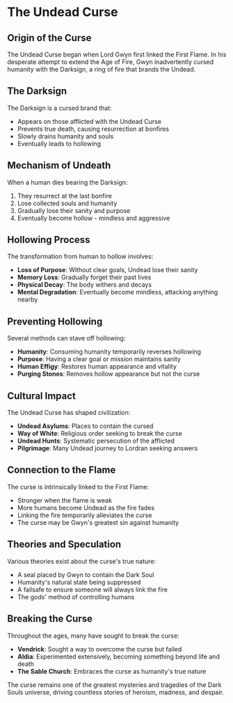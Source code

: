# The Undead Curse

## Origin of the Curse
The Undead Curse began when Lord Gwyn first linked the First Flame. In his desperate attempt to extend the Age of Fire, Gwyn inadvertently cursed humanity with the Darksign, a ring of fire that brands the Undead.

## The Darksign
The Darksign is a cursed brand that:
- Appears on those afflicted with the Undead Curse
- Prevents true death, causing resurrection at bonfires
- Slowly drains humanity and souls
- Eventually leads to hollowing

## Mechanism of Undeath
When a human dies bearing the Darksign:
1. They resurrect at the last bonfire
2. Lose collected souls and humanity
3. Gradually lose their sanity and purpose
4. Eventually become hollow - mindless and aggressive

## Hollowing Process
The transformation from human to hollow involves:
- **Loss of Purpose**: Without clear goals, Undead lose their sanity
- **Memory Loss**: Gradually forget their past lives
- **Physical Decay**: The body withers and decays
- **Mental Degradation**: Eventually become mindless, attacking anything nearby

## Preventing Hollowing
Several methods can stave off hollowing:
- **Humanity**: Consuming humanity temporarily reverses hollowing
- **Purpose**: Having a clear goal or mission maintains sanity
- **Human Effigy**: Restores human appearance and vitality
- **Purging Stones**: Removes hollow appearance but not the curse

## Cultural Impact
The Undead Curse has shaped civilization:
- **Undead Asylums**: Places to contain the cursed
- **Way of White**: Religious order seeking to break the curse
- **Undead Hunts**: Systematic persecution of the afflicted
- **Pilgrimage**: Many Undead journey to Lordran seeking answers

## Connection to the Flame
The curse is intrinsically linked to the First Flame:
- Stronger when the flame is weak
- More humans become Undead as the fire fades
- Linking the fire temporarily alleviates the curse
- The curse may be Gwyn's greatest sin against humanity

## Theories and Speculation
Various theories exist about the curse's true nature:
- A seal placed by Gwyn to contain the Dark Soul
- Humanity's natural state being suppressed
- A failsafe to ensure someone will always link the fire
- The gods' method of controlling humans

## Breaking the Curse
Throughout the ages, many have sought to break the curse:
- **Vendrick**: Sought a way to overcome the curse but failed
- **Aldia**: Experimented extensively, becoming something beyond life and death
- **The Sable Church**: Embraces the curse as humanity's true nature

The curse remains one of the greatest mysteries and tragedies of the Dark Souls universe, driving countless stories of heroism, madness, and despair.